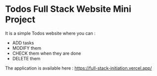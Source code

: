 # Todos Full Stack Website Mini Project

It is a simple Todos website where you can : 
  - ADD tasks
  - MODIFY them
  - CHECK them when they are done
  - DELETE them

The application is available here : https://full-stack-initiation.vercel.app/
